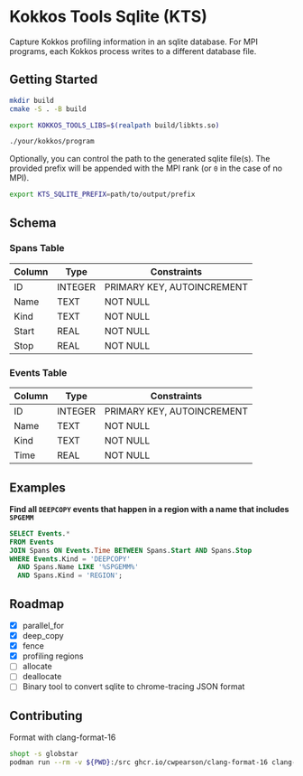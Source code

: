 # Kokkos Tools Sqlite (KTS)

Capture Kokkos profiling information in an sqlite database.
For MPI programs, each Kokkos process writes to a different database file.

## Getting Started

```bash
mkdir build
cmake -S . -B build

export KOKKOS_TOOLS_LIBS=$(realpath build/libkts.so)

./your/kokkos/program
```

Optionally, you can control the path to the generated sqlite file(s). The provided prefix will be appended with the MPI rank (or `0` in the case of no MPI).
```bash
export KTS_SQLITE_PREFIX=path/to/output/prefix
```

## Schema

### Spans Table

| Column | Type    | Constraints                |
|--------|---------|----------------------------|
| ID     | INTEGER | PRIMARY KEY, AUTOINCREMENT |
| Name   | TEXT    | NOT NULL                   |
| Kind   | TEXT    | NOT NULL                   |
| Start  | REAL    | NOT NULL                   |
| Stop   | REAL    | NOT NULL                   |

### Events Table

| Column | Type    | Constraints                |
|--------|---------|----------------------------|
| ID     | INTEGER | PRIMARY KEY, AUTOINCREMENT |
| Name   | TEXT    | NOT NULL                   |
| Kind   | TEXT    | NOT NULL                   |
| Time   | REAL    | NOT NULL                   |

## Examples

**Find all `DEEPCOPY` events that happen in a region with a name that includes `SPGEMM`**

```sql
SELECT Events.*
FROM Events
JOIN Spans ON Events.Time BETWEEN Spans.Start AND Spans.Stop
WHERE Events.Kind = 'DEEPCOPY'
  AND Spans.Name LIKE '%SPGEMM%'
  AND Spans.Kind = 'REGION';
```

## Roadmap

- [x] parallel_for
- [x] deep_copy
- [x] fence
- [x] profiling regions
- [ ] allocate
- [ ] deallocate
- [ ] Binary tool to convert sqlite to chrome-tracing JSON format

## Contributing

Format with clang-format-16

```bash
shopt -s globstar
podman run --rm -v ${PWD}:/src ghcr.io/cwpearson/clang-format-16 clang-format -i *.[ch]pp {unit_test,perf_test}/**/*.[ch]pp
```
